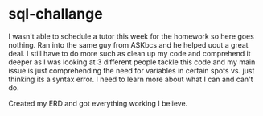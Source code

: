 # sql-challange

I wasn't able to schedule a tutor this week for the homework so here goes nothing. Ran into the same guy from ASKbcs and he helped uout a great deal. I still have to do more such as clean up my code and comprehend it deeper as I was looking at 3 different people tackle this code and my main issue is just comprehending the need for variables in certain spots vs. just thinking its a syntax error. I need to learn more about what I can and can't do.

Created my ERD and got everything working I believe.